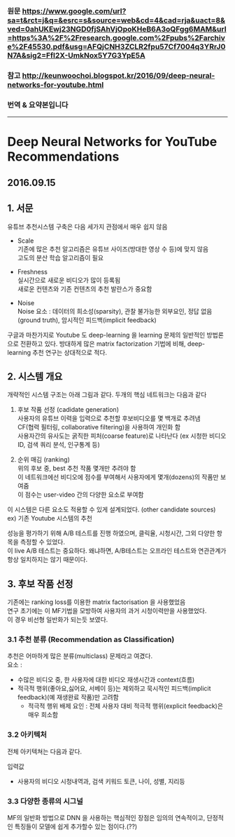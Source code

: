 ### 원문 https://www.google.com/url?sa=t&rct=j&q=&esrc=s&source=web&cd=4&cad=rja&uact=8&ved=0ahUKEwj23NGD0fjSAhVjOpoKHeB6A3oQFgg6MAM&url=https%3A%2F%2Fresearch.google.com%2Fpubs%2Farchive%2F45530.pdf&usg=AFQjCNH3ZCLR2fpu57Cf7004q3YRrJ0N7A&sig2=FfI2X-UmkNox5Y7G3YpE5A
### 참고 http://keunwoochoi.blogspot.kr/2016/09/deep-neural-networks-for-youtube.html

### 번역 & 요약본입니다
***



# Deep Neural Networks for YouTube Recommendations
## 2016.09.15

## 1. 서문
유튜브 추천시스템 구축은 다음 세가지 관점에서 매우 쉽지 않음

* Scale  
기존에 많은 추천 알고리즘은 유튜브 사이즈(방대한 영상 수 등)에 맞지 않음  
고도의 분산 학습 알고리즘이 필요  

* Freshness  
실시간으로 새로운 비디오가 많이 등록됨  
새로운 컨텐츠와 기존 컨텐츠의 추천 발란스가 중요함  

* Noise  
Noise 요소 : 데이터의 희소성(sparsity), 관찰 불가능한 외부요인, 정답 없음(ground truth), 암시적인 피드백(implicit feedback)

구글과 마찬가지로 Youtube 도 deep-learning 을 learning 문제의 일반적인 방법론으로 전환하고 있다.
방대하게 많은 matrix factorization 기법에 비해, deep-learning 추천 연구는 상대적으로 적다.

## 2. 시스템 개요
개략적인 시스템 구조는 아래 그림과 같다.
두개의 핵심 네트워크는 다음과 같다

1. 후보 작품 선정 (cadidate generation)  
사용자의 유튜브 이력을 입력으로 추천할 후보비디오를 몇 백개로 추려냄  
CF(협력 필터링, collaborative filtering)을 사용하여 개인화 함  
사용자간의 유사도는 굵직한 피처(coarse feature)로 나타난다 (ex 시청한 비디오 ID, 검색 쿼리 분석, 인구통계 등)

2. 순위 매김 (ranking)  
위의 후보 중, best 추천 작품 몇개만 추려야 함   
이 네트워크에선 비디오에 점수를 부여해서 사용자에게 몇개(dozens)의 작품만 보여줌  
이 점수는 user-video 간의 다양한 요소로 부여함  

이 시스템은 다른 요소도 적용할 수 있게 설계되었다. (other candidate sources)  
ex) 기존 Youtube 시스템의 추천

성능을 평가하기 위해 A/B 테스트를 진행 하였으며, 클릭율, 시청시간, 그외 다양한 항목을 측정할 수 있었다.  
이 live A/B 테스트는 중요하다. 왜냐하면, A/B테스트는 오프라인 테스트와 연관관계가 항상 일치하지는 않기 때문이다.

## 3. 후보 작품 선정
기존에는 ranking loss를 이용한 matrix factorisation 을 사용했었음  
연구 초기에는 이 MF기법을 모방하여 사용자의 과거 시청이력만을 사용했었다.  
이 경우 비선형 일반화가 되는듯 보였다.

### 3.1 추천 분류 (Recommendation as Classification)
추천은 어마하게 많은 분류(multiclass) 문제라고 여겼다.  
요소  :
* 수많은 비디오 중, 한 사용자에 대한 비디오 재생시간과 context(흐름)
* 적극적 행위(좋아요,싫어요, 서베이 등)는 제외하고 묵시적인 피드백(implicit feedback)(예 재생완료 작품)만 고려함
    * 적극적 행위 배제 요인 : 전체 사용자 대비 적극적 행위(explicit feedback)은 매우 희소함

### 3.2 아키텍처
전체 아키텍쳐는 다음과 같다.

입력값 
* 사용자의 비디오 시청내역과, 검색 키워드 토큰, 나이, 성별, 지리등

### 3.3 다양한 종류의 시그널
MF의 일반화 방법으로 DNN 을 사용하는 핵심적인 장점은 임의의 연속적이고, 단정적인 특징들이 모델에 쉽게 추가할수 있는 점이다.(??)  


